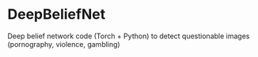 # DeepBeliefNet
Deep belief network code (Torch + Python) to detect questionable images (pornography, violence, gambling)
